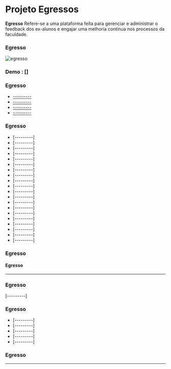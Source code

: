 # Projeto Egressos
**Egresso** Refere-se a uma plataforma feita para gerenciar e administrar o feedback dos ex-alunos e engajar uma melhoria continua nos processos da faculdade.

### Egresso

![egresso]()

### Demo : []

### Egresso
- [---------](#)
- [---------](#)
- [---------](#)
- [---------](#)

### Egresso

- [---------]
- [---------]
- [---------]
- [---------]
- [---------]
- [---------]
- [---------]
- [---------]
- [---------]
- [---------]
- [---------]
- [---------]
- [---------]
- [---------]
- [---------]
- [---------]
- [---------]
- [---------]
- [---------]
- [---------]

### Egresso
#### Egresso
---------
### Egresso
[---------]

### Egresso
- [---------]
- [---------]
- [---------]
- [---------]
- [---------]

### Egresso
---------
